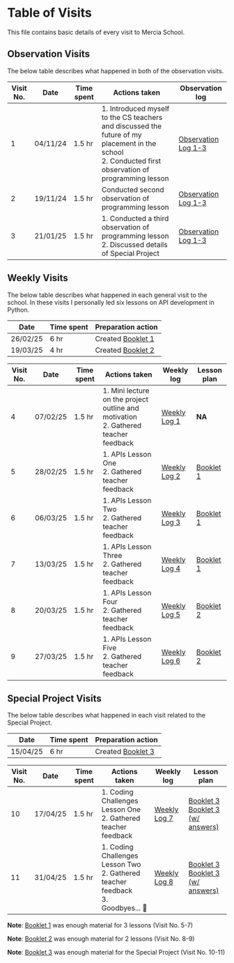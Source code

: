 # Table of Visits
This file contains basic details of every visit to Mercia School.
## Observation Visits
The below table describes what happened in both of the observation visits.

| Visit No. | Date     | Time spent | Actions taken                                                                                                                                          | Observation log                                 |
| --------- | -------- | ---------- | ------------------------------------------------------------------------------------------------------------------------------------------------------ | ----------------------------------------------- |
| 1         | 04/11/24 | 1.5 hr     | 1. Introduced myself to the CS teachers and discussed the future of my placement in the school<br>2. Conducted first observation of programming lesson | [Observation Log 1-3](observation_log_1_2_3.md) |
| 2         | 19/11/24 | 1.5 hr     | Conducted second observation of programming lesson                                                                                                     | [Observation Log 1-3](observation_log_1_2_3.md) |
| 3         | 21/01/25 | 1.5 hr     | 1. Conducted a third observation of programming lesson<br>2. Discussed details of Special Project                                                      | [Observation Log 1-3](observation_log_1_2_3.md) |
## Weekly Visits
The below table describes what happened in each general visit to the school. In these visits I personally led six lessons on API development in Python.

| Date     | Time spent | Preparation action                                    |
| -------- | ---------- | ----------------------------------------------------- |
| 26/02/25 | 6 hr       | Created [Booklet 1](lesson_plans/booklet_1_actual.md) |
| 19/03/25 | 4 hr       | Created [Booklet 2](lesson_plans/booklet_2.md)        |

| Visit No. | Date     | Time spent | Actions taken                                                                         | Weekly log                           | Lesson plan                                   |
| --------- | -------- | ---------- | ------------------------------------------------------------------------------------- | ------------------------------------ | --------------------------------------------- |
| 4         | 07/02/25 | 1.5 hr     | 1. Mini lecture on the project outline and motivation<br>2. Gathered teacher feedback | [Weekly Log 1](weekly_logs/log_1.md) | **NA**                                        |
| 5         | 28/02/25 | 1.5 hr     | 1. APIs Lesson One<br>2. Gathered teacher feedback                                    | [Weekly Log 2](weekly_logs/log_2.md) | [Booklet 1](lesson_plans/booklet_1_actual.md) |
| 6         | 06/03/25 | 1.5 hr     | 1. APIs Lesson Two<br>2. Gathered teacher feedback                                    | [Weekly Log 3](weekly_logs/log_3.md) | [Booklet 1](lesson_plans/booklet_1_actual.md) |
| 7         | 13/03/25 | 1.5 hr     | 1. APIs Lesson Three<br>2. Gathered teacher feedback                                  | [Weekly Log 4](weekly_logs/log_4.md) | [Booklet 1](lesson_plans/booklet_1_actual.md) |
| 8         | 20/03/25 | 1.5 hr     | 1. APIs Lesson Four<br>2. Gathered teacher feedback                                   | [Weekly Log 5](weekly_logs/log_5.md) | [Booklet 2](lesson_plans/booklet_2.md)        |
| 9         | 27/03/25 | 1.5 hr     | 1. APIs Lesson Five<br>2. Gathered teacher feedback                                   | [Weekly Log 6](weekly_logs/log_6.md) | [Booklet 2](lesson_plans/booklet_2.md)        |
## Special Project Visits
The below table describes what happened in each visit related to the Special Project.

| Date     | Time spent | Preparation action                             |
| -------- | ---------- | ---------------------------------------------- |
| 15/04/25 | 6 hr       | Created [Booklet 3](lesson_plans/booklet_3.md) |

| Visit No. | Date     | Time spent | Actions taken                                                                        | Weekly log                           | Lesson plan                                                                                           |
| --------- | -------- | ---------- | ------------------------------------------------------------------------------------ | ------------------------------------ | ----------------------------------------------------------------------------------------------------- |
| 10        | 17/04/25 | 1.5 hr     | 1. Coding Challenges Lesson One<br>2. Gathered teacher feedback                      | [Weekly Log 7](weekly_logs/log_7.md) | [Booklet 3](lesson_plans/booklet_3.md)<br>[Booklet 3 (w/ answers)](lesson_plans/booklet_3_answers.md) |
| 11        | 31/04/25 | 1.5 hr     | 1. Coding Challenges Lesson Two<br>2. Gathered teacher feedback<br>3. Goodbyes... 🥹 | [Weekly Log 8](weekly_logs/log_8.md) | [Booklet 3](lesson_plans/booklet_3.md)<br>[Booklet 3 (w/ answers)](lesson_plans/booklet_3_answers.md) |

**Note**: [Booklet 1](lesson_plans/booklet_1_actual.md) was enough material for 3 lessons (Visit No. 5-7)

**Note**: [Booklet 2](lesson_plans/booklet_2.md) was enough material for 2 lessons (Visit No. 8-9)

**Note**: [Booklet 3](lesson_plans/booklet_3.md) was enough material for the Special Project (Visit No. 10-11)
